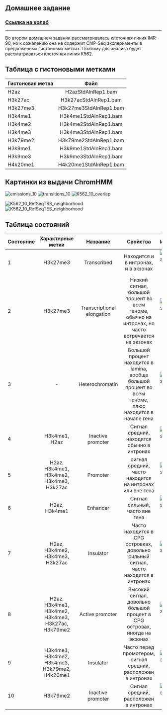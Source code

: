 ## Домашнее задание 
### [Ссылка на колаб](https://colab.research.google.com/drive/1etXT_whG1EhZW5hORFJHBDydO_JTZLEA?usp=sharing)
---
Во втором домашнем задании рассматривалась клеточная линия IMR-90, но к сожалению она не содержит ChIP-Seq эксперименты в предложенных гистоновых метках. Поэтому для анализа будет рассматриваться клеточная линия K562.

## Таблица с гистоновыми метками

| Гистоновая метка      | Файл             |
| ------------- |:------------------:| 
| H2az     | H2azStdAlnRep1.bam    | 
| H3k27ac  | H3k27acStdAlnRep1.bam |  
| H3k27me3  | H3k27me3StdAlnRep1.bam |  
| H3k4me1	  | H3k4me1StdAlnRep1.bam  |  
| H3k4me2  | H3k4me2StdAlnRep1.bam |  
| H3k4me3  | H3k4me3StdAlnRep1.bam |  
| H3k79me2  | H3k79me2StdAlnRep1.bam |  
| H3k9me1  | H3k9me1StdAlnRep1.bam |  
| H3k9me3  | H3k9me3StdAlnRep1.bam |  
| H4k20me1  | H4k20me1StdAlnRep1.bam |  


## Картинки из выдачи ChromHMM

![emissions_10](https://user-images.githubusercontent.com/32986053/160289271-c43e99aa-f960-4ecd-9029-ff605b9680c2.png)
![transitions_10](https://user-images.githubusercontent.com/32986053/160289324-f28328ab-6b5b-4234-a079-45ff4379145b.png)
![K562_10_overlap](https://user-images.githubusercontent.com/32986053/160289290-e57dc54b-e2aa-4a94-a698-5345622b9646.png)

![K562_10_RefSeqTSS_neighborhood](https://user-images.githubusercontent.com/32986053/160289333-25b99463-14e9-4859-a18e-6b9b46bf6fe6.png)
![K562_10_RefSeqTES_neighborhood](https://user-images.githubusercontent.com/32986053/160289338-446da5ed-569b-420f-bb37-e973501036b2.png)

## Таблица состояний
| Состояние      | Характерные метки             | Название | Свойства  | Изображения |
| ------------- |:------------------:|:------------------:|:------------------:|:------------------:|
|  1    |  H3k27me3   | Transcribed | Находится и в интронах, и в экзонах| ![Снимок экрана 2022-03-27 в 20 31 59](https://user-images.githubusercontent.com/32986053/160296266-e4022c09-4c7a-45c2-b3e7-187341c18b74.png)|
|  2    |  H3k27me3   | Transcriptional elongation | Низкий сигнал, большой процент во всем геноме, обычно на интронах, но часто встречается на экзонах| ![Снимок экрана 2022-03-27 в 21 13 46](https://user-images.githubusercontent.com/32986053/160296277-c5ad5db8-7c86-489d-ba81-1bd729fe8ad5.png) |
|  3    |  -   | Heterochromatin |Большой процент находится в lamina, вообще большой процент во всем геноме, плюс находится в начале гена |![Снимок экрана 2022-03-27 в 21 21 13](https://user-images.githubusercontent.com/32986053/160296293-b7e5dffa-de26-46dd-99e1-9d58bbb159ca.png) |
|  4    |  H3k4me1, H2az   | Inactive promoter | Сигнал средний, находится обычно в интронах |![Снимок экрана 2022-03-27 в 21 15 15](https://user-images.githubusercontent.com/32986053/160296321-7ba55117-0d1c-45ba-87e5-02dcae2e25b2.png)|
|  5    |    H2az, H3k4me1, H3k4me2, H3k4me3, H3k27ac   | Promoter | сигнал средний, часто находится на интронах или вне гена|![Снимок экрана 2022-03-27 в 21 30 33](https://user-images.githubusercontent.com/32986053/160296327-d82c1684-e759-4d40-8a9f-97d815f6170f.png)|
|  6    |  H2az, H3k4me1   | Enhancer |Сигнал сильный, часто вне гена |![Снимок экрана 2022-03-27 в 21 26 23](https://user-images.githubusercontent.com/32986053/160296341-9de3b517-223b-401c-9c6b-8d3fce1dd8ac.png)|
|  7    | H2az, H3k4me2, H3k4me3, H3k27ac   | Insulator |Часто находится в CPG островках, довольно сильный сигнал, часто находится в интронах |![Снимок экрана 2022-03-27 в 21 18 29](https://user-images.githubusercontent.com/32986053/160296350-8ab8f02f-06f3-42ae-8fd1-c510f16afceb.png)|
|  8    |  H2az, H3k4me1, H3k4me2, H3k4me3, H3k27ac, H3k79me2  | Active promoter |Высокий сигнал, довольно большой процент в CPG островах, иногда на экзонах |![Снимок экрана 2022-03-27 в 21 41 45](https://user-images.githubusercontent.com/32986053/160296364-4a8dea2c-4829-47a0-9309-eee3e1aedfe1.png)|
|  9    |  H3k4me1, H3k4me2, H3k4me3, H3k79me2, H4k20me1   | Insulator | Часто перед промотером, сигнал средний, расположен в интронах |![Снимок экрана 2022-03-27 в 21 17 32](https://user-images.githubusercontent.com/32986053/160296380-35120c1d-310c-42c2-81d9-fd788bb044e9.png)|
|  10    | H3k79me2    | Inactive promoter | Сигнал средний, расположен в интронах  |![Снимок экрана 2022-03-27 в 21 34 15](https://user-images.githubusercontent.com/32986053/160296367-6bd90ff1-2a3a-4402-8a7c-fbf1be341bb6.png)|


